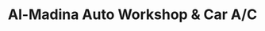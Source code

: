 ---
title: "Al-Madina Auto Workshop & Car A/C"
url: /hydrabd/al-madina-auto-workshop-and-car-a-c/
shop: car repair
---